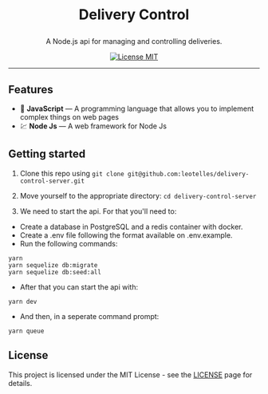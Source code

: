 <h1 align="center">

Delivery Control

</h1>

<p align="center">A Node.js api for managing and controlling deliveries.</p>

<p align="center">
  <a href="https://opensource.org/licenses/MIT">
    <img src="https://img.shields.io/badge/License-MIT-blue.svg" alt="License MIT">
  </a>
</p>

<hr />

## Features

- 📄 **JavaScript** — A programming language that allows you to implement complex things on web pages
- 💹 **Node Js** — A web framework for Node Js

## Getting started

1. Clone this repo using `git clone git@github.com:leotelles/delivery-control-server.git`
2. Move yourself to the appropriate directory: `cd delivery-control-server`<br />

3. We need to start the api. For that you'll need to:
-  Create a database in PostgreSQL and a redis container with docker.
-  Create a .env file following the format available on .env.example.
-  Run the following commands: 
```
yarn
yarn sequelize db:migrate
yarn sequelize db:seed:all
```
-  After that you can start the api with:
```
yarn dev
```
- And then, in a seperate command prompt:
```
yarn queue
```

## License

This project is licensed under the MIT License - see the [LICENSE](https://opensource.org/licenses/MIT) page for details.
